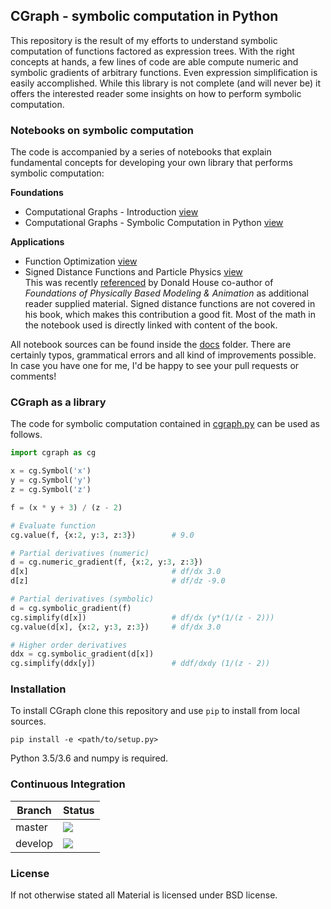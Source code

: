 
## CGraph - symbolic computation in Python

This repository is the result of my efforts to understand symbolic computation of
functions factored as expression trees. With the right concepts at hands, a few lines of code are able compute numeric and symbolic gradients of arbitrary functions. Even expression simplification is easily accomplished. While this library is not complete (and will never be) it offers the interested reader some insights on how to perform symbolic computation.

### Notebooks on symbolic computation

The code is accompanied by a series of notebooks that explain fundamental concepts for developing your own library that performs symbolic computation:

**Foundations**
- Computational Graphs - Introduction [view][1]
- Computational Graphs - Symbolic Computation in Python [view][2]

**Applications**
- Function Optimization [view][3]
- Signed Distance Functions and Particle Physics [view][4] <br/>
This was recently [referenced][5] by Donald House co-author of *Foundations of Physically Based Modeling & Animation* as additional reader supplied material. Signed distance functions are not covered in his book, which makes this contribution a good fit. Most of the math in the notebook used is directly linked with content of the book.

All notebook sources can be found inside the [docs][docs] folder. There are certainly typos, grammatical errors and all kind of improvements possible. In case you have one for me, I'd be happy to see your pull requests or comments!

### CGraph as a library
The code for symbolic computation contained in [cgraph.py][cgraph.py] can be used as follows. 

```python
import cgraph as cg

x = cg.Symbol('x')
y = cg.Symbol('y')
z = cg.Symbol('z')

f = (x * y + 3) / (z - 2)

# Evaluate function
cg.value(f, {x:2, y:3, z:3})        # 9.0

# Partial derivatives (numeric)
d = cg.numeric_gradient(f, {x:2, y:3, z:3})
d[x]                                # df/dx 3.0
d[z]                                # df/dz -9.0

# Partial derivatives (symbolic)
d = cg.symbolic_gradient(f)
cg.simplify(d[x])                   # df/dx (y*(1/(z - 2)))
cg.value(d[x], {x:2, y:3, z:3})     # df/dx 3.0

# Higher order derivatives
ddx = cg.symbolic_gradient(d[x])
cg.simplify(ddx[y])                 # ddf/dxdy (1/(z - 2))
```

### Installation
To install CGraph clone this repository and use `pip` to install
from local sources.

```
pip install -e <path/to/setup.py>
```

Python 3.5/3.6 and numpy is required.

### Continuous Integration

Branch  | Status
------- | ------
master  | ![](https://travis-ci.org/cheind/py-cgraph.svg?branch=master)
develop | ![](https://travis-ci.org/cheind/py-cgraph.svg?branch=develop)

### License
If not otherwise stated all Material is licensed under BSD license.

[1]: https://cdn.rawgit.com/cheind/py-cgraph/master/docs/00_Computational_Graphs-Introduction.html
[2]: https://cdn.rawgit.com/cheind/py-cgraph/master/docs/01_Computational_Graphs-Symbolic_Computation.html
[3]: https://cdn.rawgit.com/cheind/py-cgraph/master/docs/02_Computational_Graphs-Function_Optimization.html
[4]: https://cdn.rawgit.com/cheind/py-cgraph/master/docs/03_Computational_Graphs-Signed_Distance_Functions_and_Particle_Physics.html
[5]:
https://www.cs.clemson.edu/savage/pba/resources.html
[6]:
https://www.cs.clemson.edu/savage/pba/index.html


[cgraph.py]: cgraph/cgraph.py
[docs]: docs/
